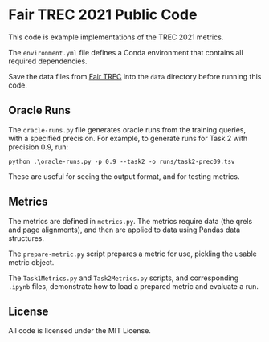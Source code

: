 # Fair TREC 2021 Public Code

This code is example implementations of the TREC 2021 metrics.

The `environment.yml` file defines a Conda environment that contains all required
dependencies.

Save the data files from [Fair TREC](https://fair-trec.github.io) into the `data`
directory before running this code.

## Oracle Runs

The `oracle-runs.py` file generates oracle runs from the training queries, with
a specified precision.  For example, to generate runs for Task 2 with precision
0.9, run:

    python .\oracle-runs.py -p 0.9 --task2 -o runs/task2-prec09.tsv

These are useful for seeing the output format, and for testing metrics.

## Metrics

The metrics are defined in `metrics.py`.  The metrics require data (the qrels and
page alignments), and then are applied to data using Pandas data structures.

The `prepare-metric.py` script prepares a metric for use, pickling the usable
metric object.

The `Task1Metrics.py` and `Task2Metrics.py` scripts, and corresponding `.ipynb` files,
demonstrate how to load a prepared metric and evaluate a run.

## License

All code is licensed under the MIT License.